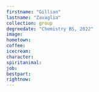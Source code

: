 ```yaml
---
firstname: "Gillian"
lastname: "Zavaglia"
collection: group
degreedate: "Chemistry BS, 2022"
image:
hometown:
coffee:
icecream:
character:
spiritanimal:
job:
bestpart:
rightnow:
---
```

